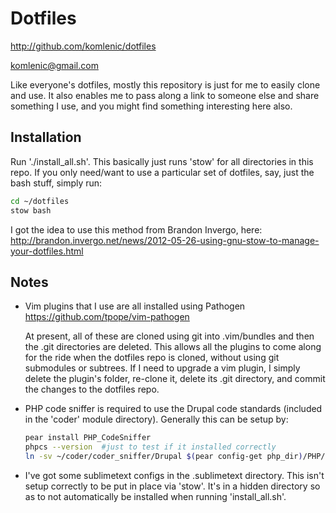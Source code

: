 # Dotfiles

http://github.com/komlenic/dotfiles

komlenic@gmail.com

Like everyone's dotfiles, mostly this repository is just for me to easily
clone and use.  It also enables me to pass along a link to someone else and
share something I use, and you might find something interesting here also.

## Installation

Run './install_all.sh'.  This basically just runs 'stow' for all directories
in this repo. If you only need/want to use a particular set of dotfiles, say,
just the bash stuff, simply run:

```bash
cd ~/dotfiles
stow bash
```

I got the idea to use this method from Brandon Invergo, here:
http://brandon.invergo.net/news/2012-05-26-using-gnu-stow-to-manage-your-dotfiles.html

## Notes

* Vim plugins that I use are all installed using Pathogen
  https://github.com/tpope/vim-pathogen

  At present, all of these are cloned using git into .vim/bundles and then the
  .git directories are deleted.  This allows all the plugins to come along for
  the ride when the dotfiles repo is cloned, without using git submodules or
  subtrees.  If I need to upgrade a vim plugin, I simply delete the plugin's
  folder, re-clone it, delete its .git directory, and commit the changes to the
  dotfiles repo.

* PHP code sniffer is required to use the Drupal code standards (included in
  the 'coder' module directory).  Generally this can be setup by:

  ```bash
  pear install PHP_CodeSniffer
  phpcs --version  #just to test if it installed correctly
  ln -sv ~/coder/coder_sniffer/Drupal $(pear config-get php_dir)/PHP/CodeSniffer/Standards
  ```

* I've got some sublimetext configs in the .sublimetext directory.  This isn't
  setup correctly to be put in place via 'stow'.  It's in a hidden directory so
  as to not automatically be installed when running 'install_all.sh'.

